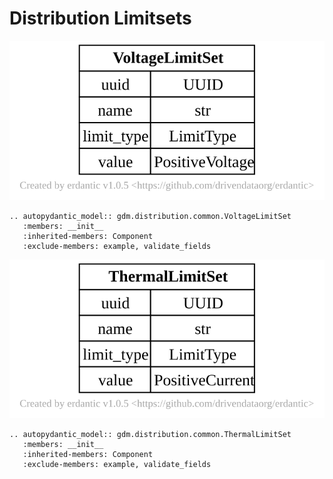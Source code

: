 # Distribution Limitsets

[![](../models/VoltageLimitSet.svg)](../models/VoltageLimitSet.svg)

```{eval-rst}
.. autopydantic_model:: gdm.distribution.common.VoltageLimitSet
   :members: __init__
   :inherited-members: Component
   :exclude-members: example, validate_fields
```

[![](../models/ThermalLimitSet.svg)](../models/ThermalLimitSet.svg)

```{eval-rst}
.. autopydantic_model:: gdm.distribution.common.ThermalLimitSet
   :members: __init__
   :inherited-members: Component
   :exclude-members: example, validate_fields
```